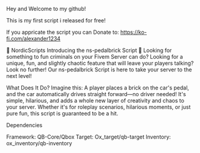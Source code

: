 Hey and Welcome to my github!

This is my first script i released for free!


If you appricate the script you can Donate to: https://ko-fi.com/alexander1234




🚗 NordicScripts Introducing the ns-pedalbrick Script 🚗
Looking for something to fun criminals on your Fivem Server can do? Looking for a unique, fun, and slightly chaotic feature that will leave your players talking? Look no further! Our ns-pedalbrick Script is here to take your server to the next level!

What Does It Do?
Imagine this: A player places a brick on the car's pedal, and the car automatically drives straight forward—no driver needed! It's simple, 
hilarious, and adds a whole new layer of creativity and chaos to your server. Whether it's for roleplay scenarios, hilarious moments, 
or just pure fun, this script is guaranteed to be a hit.


Dependencies

Framework: QB-Core/Qbox
Target: Ox_target/qb-target
Inventory: ox_inventory/qb-inventory
